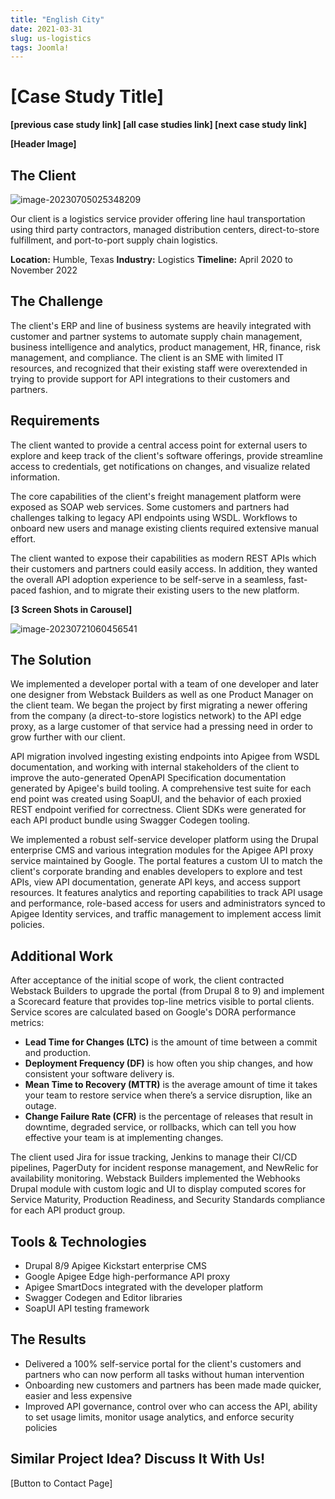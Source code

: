 ```yaml
---
title: "English City"
date: 2021-03-31
slug: us-logistics
tags: Joomla!
---
```

# [Case Study Title]

**[previous case study link] [all case studies link] [next case study link]**

**[Header Image]**

## The Client

![image-20230705025348209](images/us-logistics/image-20230705025348209.png)

Our client is a logistics service provider offering line haul transportation using third party contractors, managed distribution centers, direct-to-store fulfillment, and port-to-port supply chain logistics.

**Location:** Humble, Texas
**Industry:** Logistics
**Timeline:** April 2020 to November 2022

## The Challenge

The client's ERP and line of business systems are heavily integrated with customer and partner systems to automate supply chain management, business intelligence and analytics, product management, HR, finance, risk management, and compliance. The client is an SME with limited IT resources, and recognized that their existing staff were overextended in trying to provide support for API integrations to their customers and partners.

## Requirements

The client wanted to provide a central access point for external users to explore and keep track of the client's software offerings, provide streamline access to credentials, get notifications on changes, and visualize related information.

The core capabilities of the client's freight management platform were exposed as SOAP web services. Some customers and partners had challenges talking to legacy API endpoints using WSDL. Workflows to onboard new users and manage existing clients required extensive manual effort.

The client wanted to expose their capabilities as modern REST APIs which their customers and partners could easily access. In addition, they wanted the overall API adoption experience to be self-serve in a seamless, fast-paced fashion, and to migrate their existing users to the new platform.

**[3 Screen Shots in Carousel]**

![image-20230721060456541](images/us-logistics/image-20230721060456541.png)

## The Solution

We implemented a developer portal with a team of one developer and later one designer from Webstack Builders as well as one Product Manager on the client team. We began the project by first migrating a newer offering from the company (a direct-to-store logistics network) to the API edge proxy, as a large customer of that service had a pressing need in order to grow further with our client.

API migration involved ingesting existing endpoints into Apigee from WSDL documentation, and  working with internal stakeholders of the client to improve the auto-generated OpenAPI Specification documentation generated by Apigee's build tooling. A comprehensive test suite for each end point was created using SoapUI, and the behavior of each proxied REST endpoint verified for correctness. Client SDKs were generated for each API product bundle using Swagger Codegen tooling.

We implemented a robust self-service developer platform using the Drupal enterprise CMS and various integration modules for the Apigee API proxy service maintained by Google. The portal features a custom UI to match the client's corporate branding and enables developers to explore and test APIs, view API  documentation, generate API keys, and access support resources. It features analytics and reporting capabilities to track API usage and performance, role-based access for users and administrators synced to Apigee Identity services, and traffic management to implement access limit policies.

## Additional Work

After acceptance of the initial scope of work, the client contracted Webstack Builders to upgrade the portal (from Drupal 8 to 9) and implement a Scorecard feature that provides top-line metrics visible to portal clients. Service scores are calculated based on Google's DORA performance metrics:

- **Lead Time for Changes (LTC)** is the amount of time between a commit and production.
- **Deployment Frequency (DF)** is how often you ship changes, and how consistent your software delivery is.
- **Mean Time to Recovery (MTTR)** is the average amount of time it takes your team to restore service when there’s a service disruption, like an outage.
- **Change Failure Rate (CFR)** is the percentage of releases that result in downtime, degraded  service, or rollbacks, which can tell you how effective your team is at  implementing changes.

The client used Jira for issue tracking, Jenkins to manage their CI/CD pipelines, PagerDuty for incident response management, and NewRelic for availability monitoring. Webstack Builders implemented the Webhooks Drupal module with custom logic and UI to display computed scores for Service Maturity, Production Readiness, and Security Standards compliance  for each API product group.

## Tools & Technologies

- Drupal 8/9 Apigee Kickstart enterprise CMS
- Google Apigee Edge high-performance API proxy
- Apigee SmartDocs integrated with the developer platform
- Swagger Codegen and Editor libraries
- SoapUI API testing framework

## The Results

- Delivered a 100% self-service portal for the client's customers and partners who can now perform all tasks without human intervention
- Onboarding new customers and partners has been made made quicker, easier and less expensive
- Improved API  governance, control over who can access the API, ability to set usage limits,  monitor usage analytics, and enforce security policies

## Similar Project Idea? Discuss It With Us!

[Button to Contact Page]
